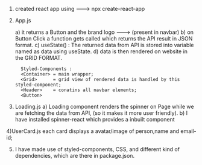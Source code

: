 1) created react app using ---> npx create-react-app
2) App.js 
    
      a) it returns a Button and the brand logo ---> (present in navbar) 
      b) on Button Click a function gets called which returns the API result in JSON format.
      c) useState() : 
            The returned data from API is stored into variable named as data using useState. 
      d) data is then rendered on website in the GRID FORMAT.
         
         Styled-Components : 
         <Container> = main wrapper;
         <Grid>      = grid view of rendered data is handled by this styled-component; 
         <Header>    = conatins all navbar elements;
         <Button>    
              
         
3) Loading.js
      a) Loading component renders the spinner on Page while we are fetching the data from API, (so it makes it more user friendly).
      b) I have installed spinner-react which provides a inbuilt component <SpinnerCircular>


4)UserCard.js
     each card displays a avatar/image of person,name and email-id;  

5) I have made use of styled-components, CSS, and different kind of dependencies, which are there in package.json.
